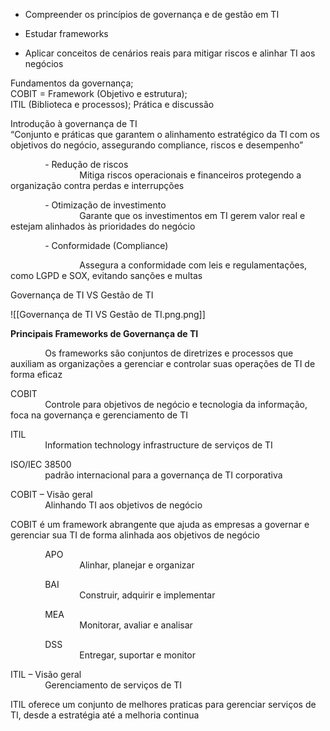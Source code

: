 

- Compreender os princípios de governança e de gestão em TI
 
- Estudar frameworks

- Aplicar conceitos de cenários reais para mitigar riscos e alinhar TI aos negócios


Fundamentos da governança;  
COBIT = Framework (Objetivo e estrutura);  
ITIL (Biblioteca e processos);
Prática e discussão

Introdução à governança de TI  
“Conjunto e práticas que garantem o alinhamento estratégico da TI com os objetivos do negócio, assegurando compliance, riscos e desempenho”

              - Redução de riscos  
                            Mitiga riscos operacionais e financeiros protegendo a organização contra perdas e interrupções

              - Otimização de investimento  
                            Garante que os investimentos em TI gerem valor real e estejam alinhados às prioridades do negócio

              - Conformidade (Compliance)

                            Assegura a conformidade com leis e regulamentações, como LGPD e SOX, evitando sanções e multas

Governança de TI VS Gestão de TI

![[Governança de TI VS Gestão de TI.png.png]]

**Principais Frameworks de Governança de TI**

              Os frameworks são conjuntos de diretrizes e processos que auxiliam as organizações a gerenciar e controlar suas operações de TI de forma eficaz

COBIT  
              Controle para objetivos de negócio e tecnologia da informação, foca na governança e gerenciamento de TI

ITIL  
              Information technology infrastructure de serviços de TI

ISO/IEC 38500  
              padrão internacional para a governança de TI corporativa

COBIT – Visão geral  
              Alinhando TI aos objetivos de negócio

COBIT é um framework abrangente que ajuda as empresas a governar e gerenciar sua TI de forma alinhada aos objetivos de negócio

              APO  
                            Alinhar, planejar e organizar

              BAI  
                            Construir, adquirir e implementar

              MEA  
                            Monitorar, avaliar e analisar

              DSS  
                            Entregar, suportar e monitor    

ITIL – Visão geral  
              Gerenciamento de serviços de TI

ITIL oferece um conjunto de melhores praticas para gerenciar serviços de TI, desde a estratégia até a melhoria continua